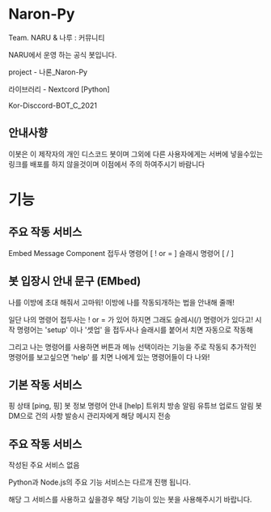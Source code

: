# Naron-Py

Team. NARU & 나루 : 커뮤니티

NARU에서 운영 하는 공식 봇입니다.

project - 나론_Naron-Py

라이브러리 - Nextcord [Python]

Kor-Disccord-BOT_C_2021

## 안내사향
이봇은 이 제작자의 개인 디스코드 봇이며 그외에 다른 사용자에게는 서버에 넣을수있는 링크를 배포를 하지 않을것이며
이점에서 주의 하여주시기 바람니다

# 기능

## 주요 작동 서비스
Embed
Message Component
접두사 명령어 [ ! or = ]
슬래시 명령어 [ / ]

## 봇 입장시 안내 문구 (EMbed)
나를 이방에 초대 해줘서 고마워! 이방에 나를 작동되개하는 법을 안내해 줄깨!

일단 나의 명령어 접두사는 ! or = 가 있어 하지면 그래도 슬레시(/) 명령어가 있다고!
시작 명령어는 'setup' 이나 '셋업' 을 접두사나 슬래시를 붙어서 치면 자동으로 작동해

그리고 나는 명령어를 사용하면 버튼과 메뉴 선택이라는 기능을 주로 작동되
추가적인 명령어를 보고싶으면 'help' 를 치면 나에게 있는 명령어들이 다 나와!

## 기본 작동 서비스
핑 상태 [ping, 핑]
봇 정보 
명령어 안내 [help]
트위치 방송 알림
유튜브 업로드 알림
봇 DM으로 건의 사항 발송시 관리자에게 해당 메시지 전송

## 주요 작동 서비스
작성된 주요 서비스 없음

Python과 Node.js의 주요 기능 서비스는 다르개 진행 됩니다.

해당 그 서비스를 사용하고 싶을경우 해당 기능이 있는 봇을 사용해주시기 바랍니다.
